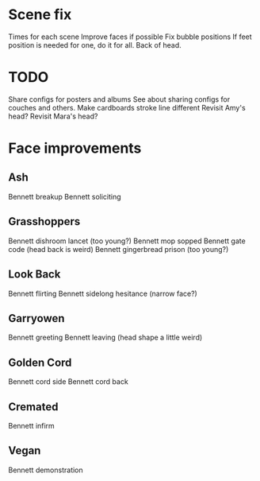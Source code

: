# Scene fix
Times for each scene
Improve faces if possible
Fix bubble positions
If feet position is needed for one, do it for all.
Back of head.

# TODO
Share configs for posters and albums
See about sharing configs for couches and others.
Make cardboards stroke line different
Revisit Amy's head?
Revisit Mara's head?

# Face improvements

## Ash
Bennett breakup
Bennett soliciting

## Grasshoppers
Bennett dishroom lancet (too young?)
Bennett mop sopped
Bennett gate code (head back is weird)
Bennett gingerbread prison (too young?)

## Look Back
Bennett flirting
Bennett sidelong hesitance (narrow face?)

## Garryowen
Bennett greeting
Bennett leaving (head shape a little weird)

## Golden Cord
Bennett cord side
Bennett cord back

## Cremated
Bennett infirm

## Vegan
Bennett demonstration
